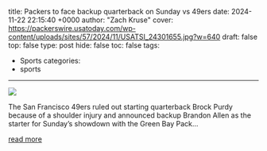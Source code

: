 title: Packers to face backup quarterback on Sunday vs 49ers
date: 2024-11-22 22:15:40 +0000
author: "Zach Kruse"
cover: https://packerswire.usatoday.com/wp-content/uploads/sites/57/2024/11/USATSI_24301655.jpg?w=640
draft: false
top: false
type: post
hide: false
toc: false
tags:
  - Sports
categories:
  - sports
---

![](https://packerswire.usatoday.com/wp-content/uploads/sites/57/2024/11/USATSI_24301655.jpg?w=640)

The San Francisco 49ers ruled out starting quarterback Brock Purdy because of a shoulder injury and announced backup Brandon Allen as the starter for Sunday’s showdown with the Green Bay Pack…

[read more](https://packerswire.usatoday.com/2024/11/22/packers-to-face-backup-quarterback-on-sunday-vs-49ers/)
